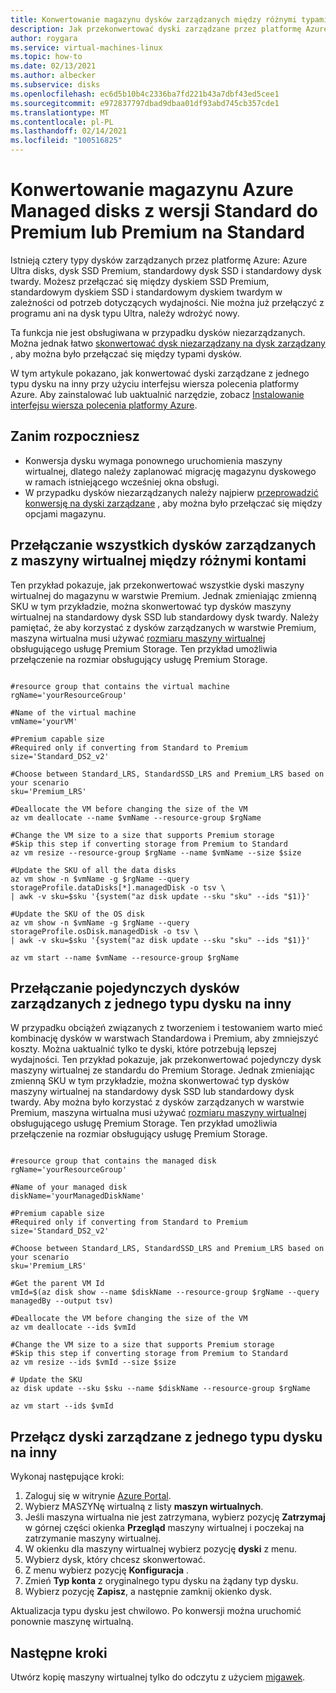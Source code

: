 ```yaml
---
title: Konwertowanie magazynu dysków zarządzanych między różnymi typami dysków przy użyciu interfejsu wiersza polecenia platformy Azure
description: Jak przekonwertować dyski zarządzane przez platformę Azure między różnymi typami dysków przy użyciu interfejsu wiersza polecenia platformy Azure.
author: roygara
ms.service: virtual-machines-linux
ms.topic: how-to
ms.date: 02/13/2021
ms.author: albecker
ms.subservice: disks
ms.openlocfilehash: ec6d5b10b4c2336ba7fd221b43a7dbf43ed5cee1
ms.sourcegitcommit: e972837797dbad9dbaa01df93abd745cb357cde1
ms.translationtype: MT
ms.contentlocale: pl-PL
ms.lasthandoff: 02/14/2021
ms.locfileid: "100516825"
---
```

# <a name="convert-azure-managed-disks-storage-from-standard-to-premium-or-premium-to-standard"></a>Konwertowanie magazynu Azure Managed disks z wersji Standard do Premium lub Premium na Standard

Istnieją cztery typy dysków zarządzanych przez platformę Azure: Azure Ultra disks, dysk SSD Premium, standardowy dysk SSD i standardowy dysk twardy. Możesz przełączać się między dyskiem SSD Premium, standardowym dyskiem SSD i standardowym dyskiem twardym w zależności od potrzeb dotyczących wydajności. Nie można już przełączyć z programu ani na dysk typu Ultra, należy wdrożyć nowy.

Ta funkcja nie jest obsługiwana w przypadku dysków niezarządzanych. Można jednak łatwo [skonwertować dysk niezarządzany na dysk zarządzany](convert-unmanaged-to-managed-disks.md) , aby można było przełączać się między typami dysków.

W tym artykule pokazano, jak konwertować dyski zarządzane z jednego typu dysku na inny przy użyciu interfejsu wiersza polecenia platformy Azure. Aby zainstalować lub uaktualnić narzędzie, zobacz [Instalowanie interfejsu wiersza polecenia platformy Azure](/cli/azure/install-azure-cli).

## <a name="before-you-begin"></a>Zanim rozpoczniesz

* Konwersja dysku wymaga ponownego uruchomienia maszyny wirtualnej, dlatego należy zaplanować migrację magazynu dyskowego w ramach istniejącego wcześniej okna obsługi.
* W przypadku dysków niezarządzanych należy najpierw [przeprowadzić konwersję na dyski zarządzane](convert-unmanaged-to-managed-disks.md) , aby można było przełączać się między opcjami magazynu.


## <a name="switch-all-managed-disks-of-a-vm-between-from-one-account-to-another"></a>Przełączanie wszystkich dysków zarządzanych z maszyny wirtualnej między różnymi kontami

Ten przykład pokazuje, jak przekonwertować wszystkie dyski maszyny wirtualnej do magazynu w warstwie Premium. Jednak zmieniając zmienną SKU w tym przykładzie, można skonwertować typ dysków maszyny wirtualnej na standardowy dysk SSD lub standardowy dysk twardy. Należy pamiętać, że aby korzystać z dysków zarządzanych w warstwie Premium, maszyna wirtualna musi używać [rozmiaru maszyny wirtualnej](../sizes.md) obsługującego usługę Premium Storage. Ten przykład umożliwia przełączenie na rozmiar obsługujący usługę Premium Storage.

 ```azurecli

#resource group that contains the virtual machine
rgName='yourResourceGroup'

#Name of the virtual machine
vmName='yourVM'

#Premium capable size 
#Required only if converting from Standard to Premium
size='Standard_DS2_v2'

#Choose between Standard_LRS, StandardSSD_LRS and Premium_LRS based on your scenario
sku='Premium_LRS'

#Deallocate the VM before changing the size of the VM
az vm deallocate --name $vmName --resource-group $rgName

#Change the VM size to a size that supports Premium storage 
#Skip this step if converting storage from Premium to Standard
az vm resize --resource-group $rgName --name $vmName --size $size

#Update the SKU of all the data disks 
az vm show -n $vmName -g $rgName --query storageProfile.dataDisks[*].managedDisk -o tsv \
 | awk -v sku=$sku '{system("az disk update --sku "sku" --ids "$1)}'

#Update the SKU of the OS disk
az vm show -n $vmName -g $rgName --query storageProfile.osDisk.managedDisk -o tsv \
| awk -v sku=$sku '{system("az disk update --sku "sku" --ids "$1)}'

az vm start --name $vmName --resource-group $rgName

```
## <a name="switch-individual-managed-disks-from-one-disk-type-to-another"></a>Przełączanie pojedynczych dysków zarządzanych z jednego typu dysku na inny

W przypadku obciążeń związanych z tworzeniem i testowaniem warto mieć kombinację dysków w warstwach Standardowa i Premium, aby zmniejszyć koszty. Można uaktualnić tylko te dyski, które potrzebują lepszej wydajności. Ten przykład pokazuje, jak przekonwertować pojedynczy dysk maszyny wirtualnej ze standardu do Premium Storage. Jednak zmieniając zmienną SKU w tym przykładzie, można skonwertować typ dysków maszyny wirtualnej na standardowy dysk SSD lub standardowy dysk twardy. Aby można było korzystać z dysków zarządzanych w warstwie Premium, maszyna wirtualna musi używać [rozmiaru maszyny wirtualnej](../sizes.md) obsługującego usługę Premium Storage. Ten przykład umożliwia przełączenie na rozmiar obsługujący usługę Premium Storage.

 ```azurecli

#resource group that contains the managed disk
rgName='yourResourceGroup'

#Name of your managed disk
diskName='yourManagedDiskName'

#Premium capable size 
#Required only if converting from Standard to Premium
size='Standard_DS2_v2'

#Choose between Standard_LRS, StandardSSD_LRS and Premium_LRS based on your scenario
sku='Premium_LRS'

#Get the parent VM Id 
vmId=$(az disk show --name $diskName --resource-group $rgName --query managedBy --output tsv)

#Deallocate the VM before changing the size of the VM
az vm deallocate --ids $vmId 

#Change the VM size to a size that supports Premium storage 
#Skip this step if converting storage from Premium to Standard
az vm resize --ids $vmId --size $size

# Update the SKU
az disk update --sku $sku --name $diskName --resource-group $rgName 

az vm start --ids $vmId 
```

## <a name="switch-managed-disks-from-one-disk-type-to-another"></a>Przełącz dyski zarządzane z jednego typu dysku na inny

Wykonaj następujące kroki:

1. Zaloguj się w witrynie [Azure Portal](https://portal.azure.com).
2. Wybierz MASZYNę wirtualną z listy **maszyn wirtualnych**.
3. Jeśli maszyna wirtualna nie jest zatrzymana, wybierz pozycję **Zatrzymaj** w górnej części okienka **Przegląd** maszyny wirtualnej i poczekaj na zatrzymanie maszyny wirtualnej.
4. W okienku dla maszyny wirtualnej wybierz pozycję **dyski** z menu.
5. Wybierz dysk, który chcesz skonwertować.
6. Z menu wybierz pozycję **Konfiguracja** .
7. Zmień **Typ konta** z oryginalnego typu dysku na żądany typ dysku.
8. Wybierz pozycję **Zapisz**, a następnie zamknij okienko dysk.

Aktualizacja typu dysku jest chwilowo. Po konwersji można uruchomić ponownie maszynę wirtualną.

## <a name="next-steps"></a>Następne kroki

Utwórz kopię maszyny wirtualnej tylko do odczytu z użyciem [migawek](snapshot-copy-managed-disk.md).
